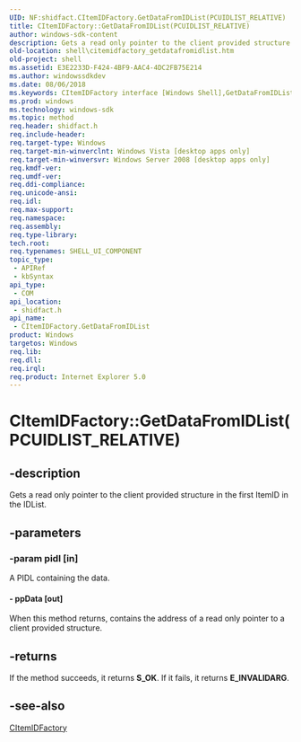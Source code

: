 ```yaml
---
UID: NF:shidfact.CItemIDFactory.GetDataFromIDList(PCUIDLIST_RELATIVE)
title: CItemIDFactory::GetDataFromIDList(PCUIDLIST_RELATIVE)
author: windows-sdk-content
description: Gets a read only pointer to the client provided structure in the first ItemID in the IDList.
old-location: shell\citemidfactory_getdatafromidlist.htm
old-project: shell
ms.assetid: E3E2233D-F424-4BF9-AAC4-4DC2FB75E214
ms.author: windowssdkdev
ms.date: 08/06/2018
ms.keywords: CItemIDFactory interface [Windows Shell],GetDataFromIDList method, CItemIDFactory.GetDataFromIDList, CItemIDFactory.GetDataFromIDList(PCUIDLIST_RELATIVE), CItemIDFactory::GetDataFromIDList, CItemIDFactory::GetDataFromIDList(PCUIDLIST_RELATIVE), GetDataFromIDList, GetDataFromIDList method [Windows Shell], GetDataFromIDList method [Windows Shell],CItemIDFactory interface, shell.citemidfactory_getdatafromidlist, shidfact/CItemIDFactory::GetDataFromIDList
ms.prod: windows
ms.technology: windows-sdk
ms.topic: method
req.header: shidfact.h
req.include-header: 
req.target-type: Windows
req.target-min-winverclnt: Windows Vista [desktop apps only]
req.target-min-winversvr: Windows Server 2008 [desktop apps only]
req.kmdf-ver: 
req.umdf-ver: 
req.ddi-compliance: 
req.unicode-ansi: 
req.idl: 
req.max-support: 
req.namespace: 
req.assembly: 
req.type-library: 
tech.root: 
req.typenames: SHELL_UI_COMPONENT
topic_type:
 - APIRef
 - kbSyntax
api_type:
 - COM
api_location:
 - shidfact.h
api_name:
 - CItemIDFactory.GetDataFromIDList
product: Windows
targetos: Windows
req.lib: 
req.dll: 
req.irql: 
req.product: Internet Explorer 5.0
---
```


# CItemIDFactory::GetDataFromIDList(PCUIDLIST_RELATIVE)


## -description


Gets a read only pointer to the client provided structure in the first ItemID in the IDList.


## -parameters




### -param pidl [in]

A PIDL containing the data.


#### - ppData [out]

When this method returns, contains the address of a read only pointer to a client provided structure.


## -returns



If the method succeeds, it returns <b>S_OK</b>. If it fails, it returns <b>E_INVALIDARG</b>.




## -see-also




<a href="https://msdn.microsoft.com/8C13F1AF-3328-40B8-B5F8-6CDF753A7FA7">CItemIDFactory</a>
 

 

